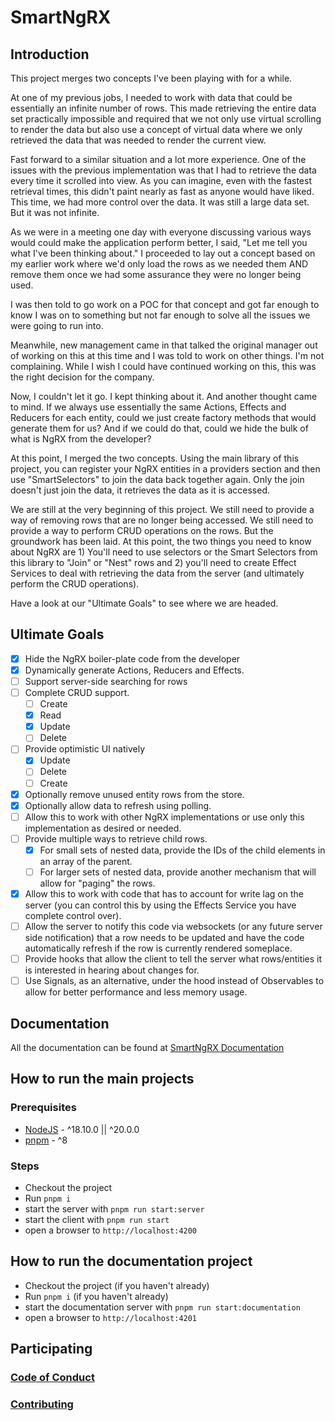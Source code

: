# SmartNgRX

## Introduction

This project merges two concepts I've been playing with for a while.

At one of my previous jobs, I needed to work with data that could be essentially an infinite number of rows. This made retrieving the entire data set practically impossible and required that we not only use virtual scrolling to render the data but also use a concept of virtual data where we only retrieved the data that was needed to render the current view.

Fast forward to a similar situation and a lot more experience. One of the issues with the previous implementation was that I had to retrieve the data every time it scrolled into view. As you can imagine, even with the fastest retrieval times, this didn't paint nearly as fast as anyone would have liked. This time, we had more control over the data. It was still a large data set. But it was not infinite.

As we were in a meeting one day with everyone discussing various ways would could make the application perform better, I said, "Let me tell you what I've been thinking about." I proceeded to lay out a concept based on my earlier work where we'd only load the rows as we needed them AND remove them once we had some assurance they were no longer being used.

I was then told to go work on a POC for that concept and got far enough to know I was on to something but not far enough to solve all the issues we were going to run into.

Meanwhile, new management came in that talked the original manager out of working on this at this time and I was told to work on other things. I'm not complaining. While I wish I could have continued working on this, this was the right decision for the company.

Now, I couldn't let it go. I kept thinking about it. And another thought came to mind. If we always use essentially the same Actions, Effects and Reducers for each entity, could we just create factory methods that would generate them for us? And if we could do that, could we hide the bulk of what is NgRX from the developer?

At this point, I merged the two concepts. Using the main library of this project, you can register your NgRX entities in a providers section and then use "SmartSelectors" to join the data back together again. Only the join doesn't just join the data, it retrieves the data as it is accessed.

We are still at the very beginning of this project. We still need to provide a way of removing rows that are no longer being accessed. We still need to provide a way to perform CRUD operations on the rows. But the groundwork has been laid. At this point, the two things you need to know about NgRX are 1) You'll need to use selectors or the Smart Selectors from this library to "Join" or "Nest" rows and 2) you'll need to create Effect Services to deal with retrieving the data from the server (and ultimately perform the CRUD operations).

Have a look at our "Ultimate Goals" to see where we are headed.

## Ultimate Goals

- [x] Hide the NgRX boiler-plate code from the developer
- [x] Dynamically generate Actions, Reducers and Effects.
- [ ] Support server-side searching for rows
- [ ] Complete CRUD support.
  - [ ] Create
  - [x] Read
  - [x] Update
  - [ ] Delete
- [ ] Provide optimistic UI natively
  - [x] Update
  - [ ] Delete
  - [ ] Create
- [x] Optionally remove unused entity rows from the store.
- [x] Optionally allow data to refresh using polling.
- [ ] Allow this to work with other NgRX implementations or use only this implementation as desired or needed.
- [ ] Provide multiple ways to retrieve child rows.
  - [x] For small sets of nested data, provide the IDs of the child elements in an array of the parent.
  - [ ] For larger sets of nested data, provide another mechanism that will allow for "paging" the rows.
- [x] Allow this to work with code that has to account for write lag on the server (you can control this by using the Effects Service you have complete control over).
- [ ] Allow the server to notify this code via websockets (or any future server side notification) that a row needs to be updated and have the code automatically refresh if the row is currently rendered someplace.
- [ ] Provide hooks that allow the client to tell the server what rows/entities it is interested in hearing about changes for.
- [ ] Use Signals, as an alternative, under the hood instead of Observables to allow for better performance and less memory usage.

## Documentation

All the documentation can be found at [SmartNgRX Documentation](https://davembush.github.io/SmartNgRX/)

## How to run the main projects

### Prerequisites

- [NodeJS](https://nodejs.org/en/) - ^18.10.0 || ^20.0.0
- [pnpm](https://pnpm.io/) - ^8

### Steps

- Checkout the project
- Run `pnpm i`
- start the server with `pnpm run start:server`
- start the client with `pnpm run start`
- open a browser to `http://localhost:4200`

## How to run the documentation project

- Checkout the project (if you haven't already)
- Run `pnpm i` (if you haven't already)
- start the documentation server with `pnpm run start:documentation`
- open a browser to `http://localhost:4201`

## Participating

### [Code of Conduct](https://github.com/DaveMBush/SmartNgRX/blob/main/CODE_OF_CONDUCT.md)

### [Contributing](https://github.com/DaveMBush/SmartNgRX/blob/main/CONTRIBUTING.md)
